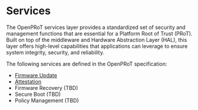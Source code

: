 # Services

The OpenPRoT services layer provides a standardized set of security and
management functions that are essential for a Platform Root of Trust (PRoT).
Built on top of the middleware and Hardware Abstraction Layer (HAL), this layer
offers high-level capabilities that applications can leverage to ensure system
integrity, security, and reliability.

The following services are defined in the OpenPRoT specification:

*   [Firmware Update](./fwupdate.md)
*   [Attestation](./attestation.md)
*   Firmware Recovery (TBD)
*   Secure Boot (TBD)
*   Policy Management (TBD)
